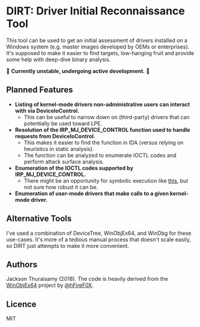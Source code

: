# DIRT: Driver Initial Reconnaissance Tool
This tool can be used to get an initial assessment of drivers installed on a Windows system (e.g. master images developed by OEMs or enterprises). It's supposed to make it easier to find targets, low-hanging fruit and provide some help with deep-dive binary analysis.

🚧 **Currently unstable, undergoing active development.** 🚧

## Planned Features

- **Listing of kernel-mode drivers non-administrative users can interact with via DeviceIoControl.**
  - This can be useful to narrow down on (third-party) drivers that can potentially be used toward LPE.
- **Resolution of the IRP_MJ_DEVICE_CONTROL function used to handle requests from DeviceIoControl.**
  - This makes it easier to find the function in IDA (versus relying on heuristics in static analysis).
  - The function can be analyzed to enumerate IOCTL codes and perform attack surface analysis.
- **Enumeration of the IOCTL codes supported by IRP_MJ_DEVICE_CONTROL.**
  - There might be an opportunity for symbolic execution like [this](http://jackson.thuraisamy.me/pyexz3-hevd.html), but not sure how robust it can be.
- **Enumeration of user-mode drivers that make calls to a given kernel-mode driver.**

## Alternative Tools

I've used a combination of DeviceTree, WinObjEx64, and WinDbg for these use-cases. It's more of a tedious manual process that doesn't scale easily, so DIRT just attempts to make it more convenient.

## Authors

Jackson Thuraisamy (2018). The code is heavily derived from the [WinObjEx64](https://github.com/hfiref0x/WinObjEx64) project by [@hFireF0X](https://twitter.com/hfiref0x?lang=en).

## Licence

MIT